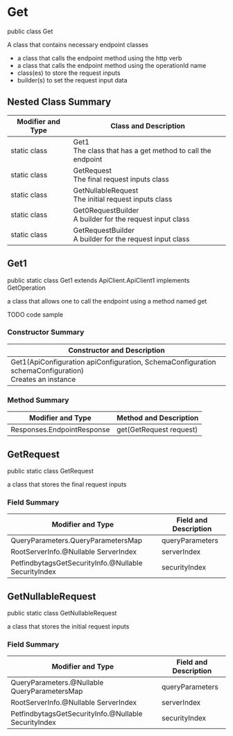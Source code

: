 # Get

public class Get

A class that contains necessary endpoint classes
- a class that calls the endpoint method using the http verb
- a class that calls the endpoint method using the operationId name
- class(es) to store the request inputs
- builder(s) to set the request input data

## Nested Class Summary
| Modifier and Type | Class and Description |
| ----------------- | --------------------- |
| static class      | Get1<br>The class that has a get method to call the endpoint |
| static class | GetRequest<br>The final request inputs class |
| static class | GetNullableRequest<br>The initial request inputs class |
| static class      | Get0RequestBuilder<br>A builder for the request input class |
| static class      | GetRequestBuilder<br>A builder for the request input class |

## Get1
public static class Get1 extends ApiClient.ApiClient1 implements GetOperation<br>

a class that allows one to call the endpoint using a method named get

TODO code sample

### Constructor Summary
| Constructor and Description |
| --------------------------- |
| Get1(ApiConfiguration apiConfiguration, SchemaConfiguration schemaConfiguration)<br>Creates an instance |

### Method Summary
| Modifier and Type | Method and Description |
| ----------------- | ---------------------- |
| Responses.EndpointResponse | get(GetRequest request) |

## GetRequest
public static class GetRequest<br>

a class that stores the final request inputs

### Field Summary
| Modifier and Type | Field and Description |
| ----------------- | --------------------- |
| QueryParameters.QueryParametersMap | queryParameters |
| RootServerInfo.@Nullable ServerIndex | serverIndex |
| PetfindbytagsGetSecurityInfo.@Nullable SecurityIndex | securityIndex |

## GetNullableRequest
public static class GetNullableRequest<br>

a class that stores the initial request inputs

### Field Summary
| Modifier and Type | Field and Description |
| ----------------- | --------------------- |
| QueryParameters.@Nullable QueryParametersMap | queryParameters |
| RootServerInfo.@Nullable ServerIndex | serverIndex |
| PetfindbytagsGetSecurityInfo.@Nullable SecurityIndex | securityIndex |

